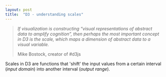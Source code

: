 ```yaml
---
layout: post
title:  "D3 - understanding scales"
---
```


> _If visualization is constructing “visual representations of abstract data to amplify cognition”, then perhaps the most important concept in D3 is the scale, which maps a dimension of abstract data to a visual variable._
>
> Mike Bostock, creator of #d3js

Scales in D3 are functions that 'shift' the input values from a certain interval (_input domain_) into another interval (_output range_).

<meta charset="utf-8">
<style>

.axis {
  font: 10px sans-serif;
}

.axis path,
.axis line {
  fill: none;
  stroke: #000;
  shape-rendering: crispEdges;
}

.axis--x path {
  display: none;
}

.line {
  fill: none;
  stroke: steelblue;
  stroke-width: 1.5px;
}

</style>

<div id="scale"></div>
<script src="https://d3js.org/d3.v4.min.js"></script>

<script>
var margin = {top: 20, right: 20, bottom: 30, left: 50},
    width = 960 - margin.left - margin.right,
    height = 500 - margin.top - margin.bottom;

var ibov = ({{ site.data.ibov | jsonify }});

var parseTime = d3.timeParse("%d-%b-%y");

var xAxis = ibov.map(function(a){ return parseTime(a["﻿Date"]); });
var yAxis = ibov.map(function(a){ return Number(a["Close"]); });

// console.log([xAxis[xAxis.length - 1], xAxis[0]]);
var x = d3.scaleTime()
    .domain([xAxis[xAxis.length - 1], xAxis[0]])
    .range([0, width]);

// console.log(Math.min.apply(null, yAxis));
var y = d3.scaleLinear()
    .domain([Math.min.apply(null, yAxis), Math.max.apply(null, yAxis)])
    .range([height, 0])
    .nice();

var line = d3.line()
    .x(function(d) { return x(parseTime(d["﻿Date"])); })
    .y(function(d) { return y(Number(d["Close"])); });

var svg = d3.select("#scale").append("svg")
    .attr("width", width + margin.left + margin.right)
    .attr("height", height + margin.top + margin.bottom)
    .append("g")
    .attr("transform", "translate(" + margin.left + "," + margin.top + ")");

  svg.append("g")
      .attr("class", "axis axis--x")
      .attr("transform", "translate(0," + height + ")")
      .call(d3.axisBottom(x));

  svg.append("g")
      .attr("class", "axis axis--y")
      .call(d3.axisLeft(y))
      .append("text")
      .attr("class", "axis-title")
      .attr("transform", "rotate(-90)")
      .attr("y", 6)
      .attr("dy", ".71em")

  svg.append("path")
      .attr("class", "line")
      .attr("d", line(ibov));

</script>
